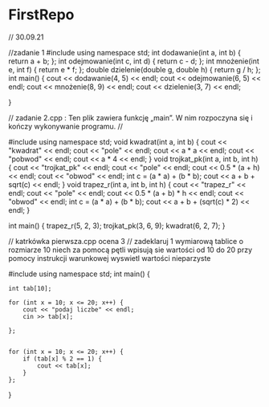 # FirstRepo

// 30.09.21


//zadanie 1
#include <iostream>
using namespace std;
int dodawanie(int a, int b) {
    return a + b;
};
int odejmowanie(int c, int d) {
    return c - d;
};
int mnożenie(int e, int f) {
    return e * f;
};
double dzielenie(double g, double h) {
    return g / h;
};
int main()
{
    cout << dodawanie(4, 5) << endl;
        cout << odejmowanie(6, 5) << endl;
        cout << mnożenie(8, 9) << endl;
        cout << dzielenie(3, 7) << endl; 
       
}



// zadanie 2.cpp : Ten plik zawiera funkcję „main”. W nim rozpoczyna się i kończy wykonywanie programu.
//

#include <iostream>
using namespace std;
void kwadrat(int a, int b) {
	cout << "kwadrat" << endl;
	cout << "pole" << endl;
	cout << a * a << endl;
	cout << "pobwod" << endl;
	cout << a * 4 << endl;
}
void trojkat_pk(int a, int b, int h) { 
	cout << "trojkat_pk" << endl;
	cout << "pole" << endl;
	cout << 0.5 * (a + h) << endl;
	cout << "obwod" << endl;
	int c = (a * a) + (b * b);
	cout << a + b + sqrt(c) << endl;
}
void trapez_r(int a, int b, int h) { 
	cout << "trapez_r" << endl;
	cout << "pole" << endl;
	cout << 0.5 * (a + b) * h << endl;
	cout << "obwod" << endl;
	int c = (a * a) + (b * b);
	cout << a + b + (sqrt(c) * 2) << endl;
}

int main()
{
	trapez_r(5, 2, 3);
	trojkat_pk(3, 6, 9);
		kwadrat(6, 2, 7);
}

 // katrkówka pierwsza.cpp  ocena 3 
// zadeklaruj 1 wymiarową tablice o rozmiarze 10 niech za pomocą pętli wpisują sie wartości od 10 do 20 przy pomocy instrukcji warunkowej wyswietl wartości nieparzyste

#include <iostream>
using namespace std;
int main()
{

	int tab[10];

	for (int x = 10; x <= 20; x++) {
		cout << "podaj liczbe" << endl;
		cin >> tab[x];

	};


	for (int x = 10; x <= 20; x++) {
		if (tab[x] % 2 == 1) {
			cout << tab[x];
		}
	};
}
